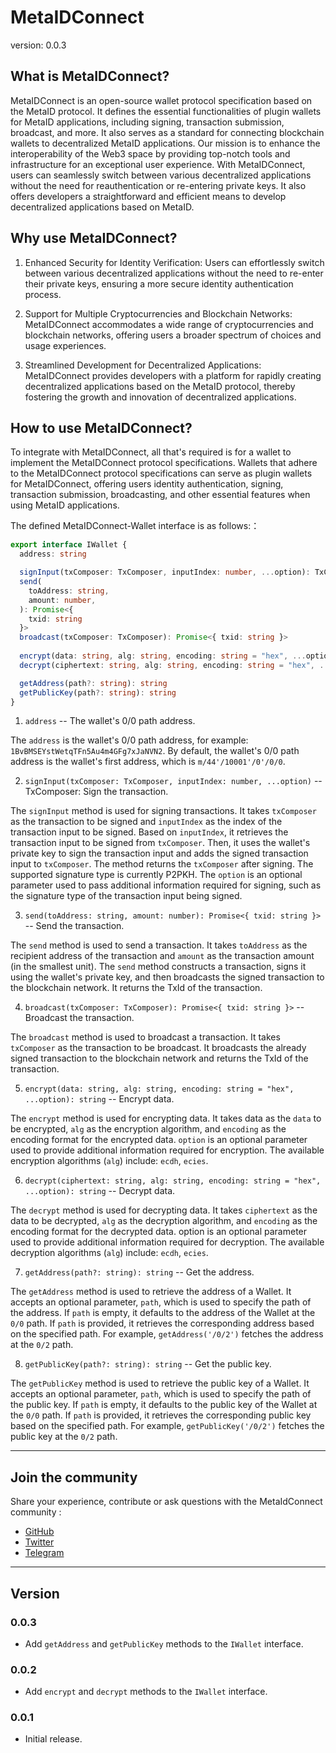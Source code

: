 # MetaIDConnect

version: 0.0.3

## What is MetaIDConnect?

MetaIDConnect is an open-source wallet protocol specification based on the MetaID protocol. It defines the essential functionalities of plugin wallets for MetaID applications, including signing, transaction submission, broadcast, and more. It also serves as a standard for connecting blockchain wallets to decentralized MetaID applications. Our mission is to enhance the interoperability of the Web3 space by providing top-notch tools and infrastructure for an exceptional user experience. With MetaIDConnect, users can seamlessly switch between various decentralized applications without the need for reauthentication or re-entering private keys. It also offers developers a straightforward and efficient means to develop decentralized applications based on MetaID.

## Why use MetaIDConnect?
 
1. Enhanced Security for Identity Verification: Users can effortlessly switch between various decentralized applications without the need to re-enter their private keys, ensuring a more secure identity authentication process.

2. Support for Multiple Cryptocurrencies and Blockchain Networks: MetaIDConnect accommodates a wide range of cryptocurrencies and blockchain networks, offering users a broader spectrum of choices and usage experiences.

3. Streamlined Development for Decentralized Applications: MetaIDConnect provides developers with a platform for rapidly creating decentralized applications based on the MetaID protocol, thereby fostering the growth and innovation of decentralized applications.

## How to use MetaIDConnect?

To integrate with MetaIDConnect, all that's required is for a wallet to implement the MetaIDConnect protocol specifications. Wallets that adhere to the MetaIDConnect protocol specifications can serve as plugin wallets for MetaIDConnect, offering users identity authentication, signing, transaction submission, broadcasting, and other essential features when using MetaID applications.

The defined MetaIDConnect-Wallet interface is as follows:：
```ts
export interface IWallet {
  address: string

  signInput(txComposer: TxComposer, inputIndex: number, ...option): TxComposer
  send(
    toAddress: string,
    amount: number,
  ): Promise<{
    txid: string
  }>
  broadcast(txComposer: TxComposer): Promise<{ txid: string }>
  
  encrypt(data: string, alg: string, encoding: string = "hex", ...option): string
  decrypt(ciphertext: string, alg: string, encoding: string = "hex", ...option): string

  getAddress(path?: string): string
  getPublicKey(path?: string): string
}
```

1. `address`  --  The wallet's 0/0 path address.

The `address` is the wallet's 0/0 path address, for example: `1BvBMSEYstWetqTFn5Au4m4GFg7xJaNVN2`. By default, the wallet's 0/0 path address is the wallet's first address, which is `m/44'/10001'/0'/0/0`.

2. `signInput(txComposer: TxComposer, inputIndex: number, ...option)`  --  TxComposer: Sign the transaction.

The `signInput` method is used for signing transactions. It takes `txComposer` as the transaction to be signed and `inputIndex` as the index of the transaction input to be signed. Based on `inputIndex`, it retrieves the transaction input to be signed from `txComposer`. Then, it uses the wallet's private key to sign the transaction input and adds the signed transaction input to `txComposer`. The method returns the `txComposer` after signing. The supported signature type is currently P2PKH. The `option` is an optional parameter used to pass additional information required for signing, such as the signature type of the transaction input being signed.

3. `send(toAddress: string, amount: number): Promise<{ txid: string }>`  --  Send the transaction.

The `send` method is used to send a transaction. It takes `toAddress` as the recipient address of the transaction and `amount` as the transaction amount (in the smallest unit). The `send` method constructs a transaction, signs it using the wallet's private key, and then broadcasts the signed transaction to the blockchain network. It returns the TxId of the transaction.

4. `broadcast(txComposer: TxComposer): Promise<{ txid: string }>`  --  Broadcast the transaction.

The `broadcast` method is used to broadcast a transaction. It takes `txComposer` as the transaction to be broadcast. It broadcasts the already signed transaction to the blockchain network and returns the TxId of the transaction.

5. `encrypt(data: string, alg: string, encoding: string = "hex", ...option): string`  --  Encrypt data.

The `encrypt` method is used for encrypting data. It takes data as the `data` to be encrypted, `alg` as the encryption algorithm, and `encoding` as the encoding format for the encrypted data. `option` is an optional parameter used to provide additional information required for encryption.
The available encryption algorithms (`alg`) include: `ecdh`, `ecies`.

6. `decrypt(ciphertext: string, alg: string, encoding: string = "hex", ...option): string`  --  Decrypt data.

The `decrypt` method is used for decrypting data. It takes `ciphertext` as the data to be decrypted, `alg` as the decryption algorithm, and `encoding` as the encoding format for the decrypted data. option is an optional parameter used to provide additional information required for decryption.
The available decryption algorithms (`alg`) include: `ecdh`, `ecies`.

7. `getAddress(path?: string): string`  --  Get the address.

The `getAddress` method is used to retrieve the address of a Wallet. It accepts an optional parameter, `path`, which is used to specify the path of the address. If `path` is empty, it defaults to the address of the Wallet at the `0/0` path. If `path` is provided, it retrieves the corresponding address based on the specified path. For example, `getAddress('/0/2')` fetches the address at the `0/2` path.

8. `getPublicKey(path?: string): string`  --  Get the public key.

The `getPublicKey` method is used to retrieve the public key of a Wallet. It accepts an optional parameter, `path`, which is used to specify the path of the public key. If `path` is empty, it defaults to the public key of the Wallet at the `0/0` path. If `path` is provided, it retrieves the corresponding public key based on the specified path. For example, `getPublicKey('/0/2')` fetches the public key at the `0/2` path.

---

## Join the community

Share your experience, contribute or ask questions with the MetaIdConnect community :
- [GitHub](https://github.com/MetaID-Labs)
- [Twitter](https://twitter.com/MetaIDio)
- [Telegram](t.me/metaidglobal)

---

## Version

### 0.0.3
  - Add `getAddress` and `getPublicKey` methods to the `IWallet` interface.

### 0.0.2
  - Add `encrypt` and `decrypt` methods to the `IWallet` interface.

### 0.0.1
  - Initial release.